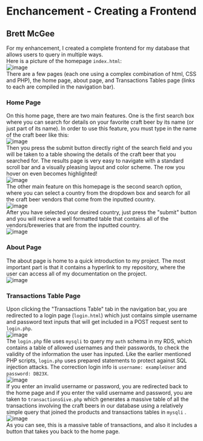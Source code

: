# Enchancement - Creating a Frontend
## Brett McGee

For my enhancement, I created a complete frontend for my database that allows users to query in multiple ways. </br>
Here is a picture of the homepage `index.html`:</br>
![image](https://github.com/bmcgee9/craftBeerSalesDB/assets/102620872/4a611048-2e65-452c-8408-23d1f983193b)
</br>
There are a few pages (each one using a complex combination of html, CSS and PHP), the home page, about page, and Transactions Tables page (links to each are compiled in the navigation bar).
</br>
### Home Page
On this home page, there are two main features. One is the first search box where you can search for details on your favorite craft beer by its name (or just part of its name). In order to use this feature, you must type in the name of the craft beer like this: </br>
![image](https://github.com/bmcgee9/craftBeerSalesDB/assets/102620872/4f67e419-a40d-47d1-8eb1-63a292ec3430)
</br>
Then you press the submit button directly right of the search field and you will be taken to a table showing the details of the craft beer that you searched for. The results page is very easy to navigate with a standard scroll bar and a visually pleasing layout and color scheme. The row you hover on even becomes highlighted!</br>
![image](https://github.com/bmcgee9/craftBeerSalesDB/assets/102620872/e51c2be1-c489-4dc5-80bc-85a2f7a41925)
</br>
The other main feature on this homepage is the second search option, where you can select a country from the dropdown box and search for all the craft beer vendors that come from the inputted country. </br>
![image](https://github.com/bmcgee9/craftBeerSalesDB/assets/102620872/b7a8285a-36c8-458d-be70-5ef200c33ba3)
</br>
After you have selected your desired country, just press the "submit" button and you will recieve a well formatted table that contains all of the vendors/breweries that are from the inputted country. </br>
![image](https://github.com/bmcgee9/craftBeerSalesDB/assets/102620872/6c983cbf-986f-4fff-9a96-8b6ba25fe41e)
</br>
### About Page
The about page is home to a quick introduction to my project. The most important part is that it contains a hyperlink to my repository, where the user can access all of my documentation on the project. </br>
![image](https://github.com/bmcgee9/craftBeerSalesDB/assets/102620872/313f2408-c022-4268-8a86-83e69cb205c2)
</br>

### Transactions Table Page
Upon clicking the "Transactions Table" tab in the navigation bar, you are redirected to a login page (`login.html`) which just contains simple username and password text inputs that will get included in a POST request sent to `login.php`. </br>
![image](https://github.com/bmcgee9/craftBeerSalesDB/assets/102620872/a26b117e-29db-40a6-a4cd-f6666b80d3b7)
</br>
The `login.php` file uses `mysqli` to query my `auth` schema in my RDS, which contains a table of allowed usernames and their passwords, to check the validity of the information the user has inputed. Like the earlier mentioned PHP scripts, `login.php` uses prepared statements to protect against SQL injection attacks. The correction login info is `username: exampleUser` and `password: DB23X`. </br>
![image](https://github.com/bmcgee9/craftBeerSalesDB/assets/102620872/fefc2bc2-5581-4404-b9f9-41df1ab30858)
</br>
If you enter an invalid username or password, you are redirected back to the home page and if you enter the valid username and password, you are taken to `transactionsGive.php` which generates a massive table of all the transactions involving the craft beers in our database using a relatively simple query that joined the products and transactions tables in `mysqli` . </br>
![image](https://github.com/bmcgee9/craftBeerSalesDB/assets/102620872/f3eeaadb-b90a-47e6-9c07-52d3080c7f4c)
</br>
As you can see, this is a massive table of transactions, and also it includes a button that takes you back to the home page.
